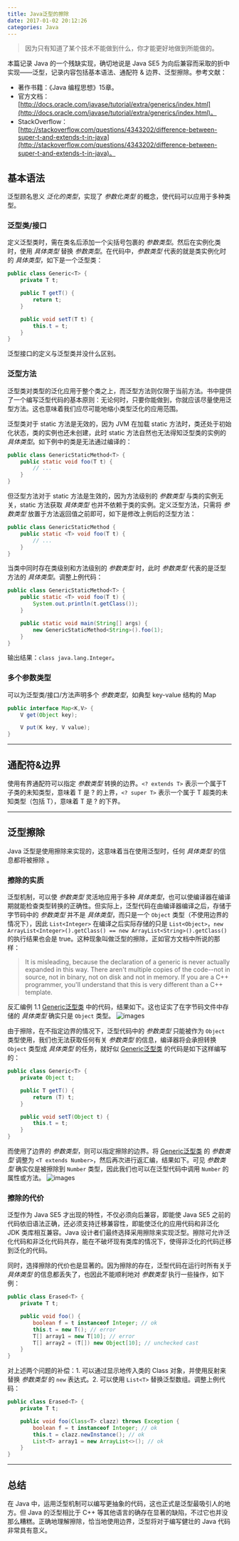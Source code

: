 ```yaml
---
title: Java泛型的擦除
date: 2017-01-02 20:12:26
categories: Java
---
```

<blockquote class="blockquote-center">因为只有知道了某个技术不能做到什么，你才能更好地做到所能做的。</blockquote>

本篇记录 Java 的一个残缺实现，确切地说是 Java SE5 为向后兼容而采取的折中实现——泛型，记录内容包括基本语法、通配符 & 边界、泛型擦除。<!-- more -->参考文献：
* 著作书籍：《Java 编程思想》15章。
* 官方文档：[http://docs.oracle.com/javase/tutorial/extra/generics/index.html](http://docs.oracle.com/javase/tutorial/extra/generics/index.html)。
* StackOverflow：[http://stackoverflow.com/questions/4343202/difference-between-super-t-and-extends-t-in-java](http://stackoverflow.com/questions/4343202/difference-between-super-t-and-extends-t-in-java)。

## 基本语法
泛型顾名思义 *泛化的类型*，实现了 *参数化类型* 的概念，使代码可以应用于多种类型。

### 泛型类/接口
定义泛型类时，需在类名后添加一个尖括号包裹的 *参数类型*。然后在实例化类时，使用 *具体类型* 替换 *参数类型*。在代码中，*参数类型* 代表的就是类实例化时的 *具体类型*，如下是一个泛型类：
```java
public class Generic<T> {
    private T t;

    public T getT() {
        return t;
    }

    public void setT(T t) {
        this.t = t;
    }
}
```
泛型接口的定义与泛型类并没什么区别。

### 泛型方法
泛型类对类型的泛化应用于整个类之上，而泛型方法则仅限于当前方法。书中提供了一个编写泛型代码的基本原则：无论何时，只要你能做到，你就应该尽量使用泛型方法。这也意味着我们应尽可能地缩小类型泛化的应用范围。

泛型类对于 static 方法是无效的，因为 JVM 在加载 static 方法时，类还处于初始化状态，类的实例也还未创建，此时 static 方法自然也无法得知泛型类的实例的 *具体类型*。如下例中的类是无法通过编译的：
```java
public class GenericStaticMethod<T> {
    public static void foo(T t) {
        // ...
    }
}
```

但泛型方法对于 static 方法是生效的，因为方法级别的 *参数类型* 与类的实例无关，static 方法获取 *具体类型* 也并不依赖于类的实例。定义泛型方法，只需将 *参数类型* 放置于方法返回值之前即可，如下是修改上例后的泛型方法：
```java
public class GenericStaticMethod {
    public static <T> void foo(T t) {
        // ...
    }
}
```
当类中同时存在类级别和方法级别的 *参数类型* 时，此时 *参数类型* 代表的是泛型方法的 *具体类型*。调整上例代码：
```java
public class GenericStaticMethod<T> {
    public static <T> void foo(T t) {
        System.out.println(t.getClass());
    }

    public static void main(String[] args) {
        new GenericStaticMethod<String>().foo(1);
    }
}
```
输出结果：`class java.lang.Integer`。

### 多个参数类型
可以为泛型类/接口/方法声明多个 *参数类型*，如典型 key-value 结构的 Map
```java
public interface Map<K,V> {
    V get(Object key);

    V put(K key, V value);
}
```

---

## 通配符&边界
使用有界通配符可以指定 *参数类型* 转换的边界。`<? extends T>` 表示一个属于T子类的未知类型，意味着 T 是 ? 的上界，`<? super T>` 表示一个属于 T 超类的未知类型（包括 T），意味着 T 是 ? 的下界。

---

## 泛型擦除
Java 泛型是使用擦除来实现的，这意味着当在使用泛型时，任何 *具体类型* 的信息都将被擦除 。

### 擦除的实质
泛型机制，可以使 *参数类型* 灵活地应用于多种 *具体类型*，也可以使编译器在编译期就能检查类型转换的正确性。但实际上，泛型代码在由编译器编译之后，存储于字节码中的 *参数类型* 并不是 *具体类型*，而只是一个 `Object` 类型（不使用边界的情况下），因此 `List<Integer>` 在编译之后实际存储的只是 `List<Object>`，`new ArrayList<Integer>().getClass() == new ArrayList<String>().getClass()` 的执行结果也会是 true。这种现象叫做泛型的擦除，正如官方文档中所说的那样：

> It is misleading, because the declaration of a generic is never actually expanded in this way. There aren't multiple copies of the code--not in source, not in binary, not on disk and not in memory. If you are a C++ programmer, you'll understand that this is very different than a C++ template.

反汇编例 1.1 [Generic泛型类](#泛型类-接口) 中的代码，结果如下。这也证实了在字节码文件中存储的 *具体类型* 确实只是 `Object` 类型。
![images](http://ogvr8n3tg.bkt.clouddn.com/Java%E6%B3%9B%E5%9E%8B%E7%9A%84%E6%93%A6%E9%99%A4/1.png)

由于擦除，在不指定边界的情况下，泛型代码中的 *参数类型* 只能被作为 `Object` 类型使用，我们也无法获取任何有关 *参数类型* 的信息，编译器将会承担转换 `Object` 类型成 *具体类型* 的任务，就好似 [Generic泛型类](#泛型类-接口) 的代码是如下这样编写的：
```java
public class Generic<T> {
    private Object t;

    public T getT() {
        return (T) t;
    }

    public void setT(Object t) {
        this.t = t;
    }
}
```

而使用了边界的 *参数类型*，则可以指定擦除的边界。将 [Generic泛型类](#泛型类-接口) 的 *参数类型* 调整为 `<T extends Number>`，然后再次进行返汇编，结果如下。可见 *参数类型* 确实仅是被擦除到 `Number` 类型，因此我们也可以在泛型代码中调用 `Number` 的属性或方法。
![images](http://ogvr8n3tg.bkt.clouddn.com/Java%E6%B3%9B%E5%9E%8B%E7%9A%84%E6%93%A6%E9%99%A4/2.png)

### 擦除的代价
泛型作为 Java SE5 才出现的特性，不仅必须向后兼容，即能使 Java SE5 之前的代码依旧语法正确，还必须支持迁移兼容性，即能使泛化的应用代码和非泛化 JDK 类库相互兼容。Java 设计者们最终选择采用擦除来实现泛型。擦除可允许泛化代码和非泛化代码共存，能在不破坏现有类库的情况下，使得非泛化的代码迁移到泛化的代码。

同时，选择擦除的代价也是显著的。因为擦除的存在，泛型代码在运行时所有关于 *具体类型* 的信息都丢失了，也因此不能顺利地对 *参数类型* 执行一些操作，如下例：
```java
public class Erased<T> {
    private T t;

    public void foo() {
        boolean f = t instanceof Integer; // ok
        this.t = new T(); // error
        T[] array1 = new T[10]; // error
        T[] array2 = (T[]) new Object[10]; // unchecked cast
    }
}
```

对上述两个问题的补偿：1. 可以通过显示地传入类的 Class 对象，并使用反射来替换 *参数类型* 的 `new` 表达式。2. 可以使用 `List<T>` 替换泛型数组。调整上例代码：
```java
public class Erased<T> {
    private T t;

    public void foo(Class<T> clazz) throws Exception {
        boolean f = t instanceof Integer; // ok
        this.t = clazz.newInstance(); // ok
        List<T> array1 = new ArrayList<>(); // ok
    }
}
```

---

## 总结
在 Java 中，运用泛型机制可以编写更抽象的代码，这也正式是泛型最吸引人的地方。但 Java 的泛型相比于 C++ 等其他语言的确存在显著的缺陷，不过它也并没那么糟糕。正确地理解擦除，恰当地使用边界，泛型将对于编写健壮的 Java 代码非常具有意义。
